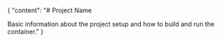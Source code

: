 {
  "content": "# Project Name

Basic information about the project setup and how to build and run the container."
}
